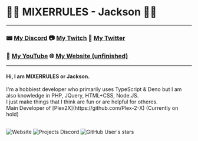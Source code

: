 # 👨‍💻	MIXERRULES - Jackson :man_mechanic:
---
### :pager: [My Discord](https://discord.gg/MixersManor) :camera: [My Twitch](https://twitch.tv/MIXERRULES) :iphone: [My Twitter](https://twitter.com/MIXERRULES) 
### :movie_camera: [My YouTube](www.youtube.com/mixerrules) 🌐 [My Website (unfinished)](https://MIXERRULES.Me) 
---

<h4>Hi, I am MIXERRULES or Jackson.</h4>I'm a hobbiest developer who primarily uses TypeScript & Deno but I am also knowledge in PHP, JQuery, HTML+CSS, Node.JS.<br>I just make things that I think are fun or are helpful for otheres.<br>Main Developer of [Plex2X](https://github.com/Plex-2-X) (Currently on hold)<br>
<br>

![Website](https://img.shields.io/website?down_color=red&down_message=offline&label=Website%20Status&up_message=online&url=https%3A%2F%2Fmixerrules.me) ![Projects Discord](https://img.shields.io/discord/1207068151787950090?label=Project%20Discord) ![GitHub User's stars](https://img.shields.io/github/stars/MIXERRULES?color=Green&label=Total%20Stars)
